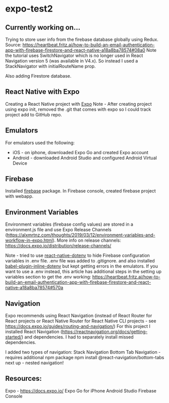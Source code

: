 # expo-test2

## Currently working on...
Trying to store user info from the firebase database globally using Redux.
Source: https://heartbeat.fritz.ai/how-to-build-an-email-authentication-app-with-firebase-firestore-and-react-native-a18a8ba78574#08a0
Note the tutorial uses SwitchNavigator which is no longer used in React Navigation version 5 (was available in V4.x). So instead I used a StackNavigator with initialRouteName prop.

Also adding Firestore database.

## React Native with Expo
Creating a React Native project with [Expo](https://docs.expo.io/)
Note - After creating project using expo init, removed the .git that comes with expo so I could track project add to GitHub repo.

## Emulators
For emulators used the following:
* iOS - on iphone, downloaded Expo Go and created Expo account
* Android - downloaded Android Studio and configured Android Virtual Device

## Firebase
Installed [firebase](https://github.com/firebase/firebase-js-sdk) package.
In Firebase console, created firebase project with webapp.

## Environment Variables
Environment variables (firebase config values) are stored in a environment.js file and use Expo Release Channels (https://alxmrtnz.com/thoughts/2019/03/12/environment-variables-and-workflow-in-expo.html). More info on release channels: https://docs.expo.io/distribution/release-channels/

Note - tried to use [react-native-dotenv](https://www.npmjs.com/package/react-native-dotenv) to hide Firebase configuration variables in .env file. .env file was added to .gitignore. and also installed [babel-plugin-inline-dotenv](https://github.com/brysgo/babel-plugin-inline-dotenv) but kept getting errors in the emulators. If you want to use a .env instead, this article has additional steps in the setting up variables section to get the .env working: https://heartbeat.fritz.ai/how-to-build-an-email-authentication-app-with-firebase-firestore-and-react-native-a18a8ba78574#570a

## Navigation
Expo recommends using React Navigation (instead of React Router for React projects or React Native Router for React Native CLI projects - see https://docs.expo.io/guides/routing-and-navigation/)
For this project I installed React Navigation (https://reactnavigation.org/docs/getting-started/) and dependencies. I had to separately install missed dependencies.

I added two types of navigation:
Stack Navigation
Bottom Tab Navigation - requires additional npm package npm install @react-navigation/bottom-tabs
next up - nested navigation!

## Resources:
Expo - https://docs.expo.io/
Expo Go for iPhone
Android Studio
Firebase Console
